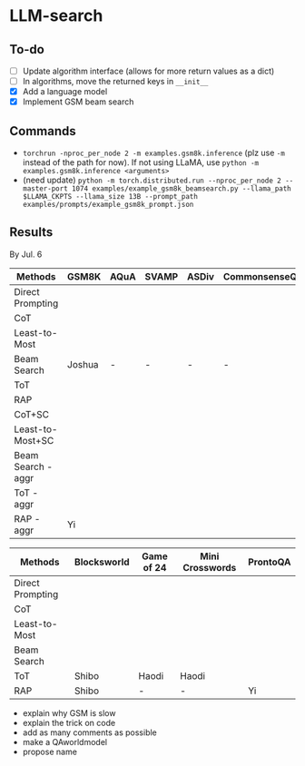# LLM-search

## To-do
- [ ] Update algorithm interface (allows for more return values as a dict)
- [ ] In algorithms, move the returned keys in `__init__`
- [x] Add a language model
- [x] Implement GSM beam search

## Commands
- `torchrun -nproc_per_node 2 -m examples.gsm8k.inference`
  (plz use `-m` instead of the path for now).
  If not using LLaMA, use `python -m examples.gsm8k.inference <arguments>`
- (need update) `python -m torch.distributed.run --nproc_per_node 2 --master-port 1074 examples/example_gsm8k_beamsearch.py --llama_path $LLAMA_CKPTS --llama_size 13B --prompt_path examples/prompts/example_gsm8k_prompt.json`



## Results

By Jul. 6

|Methods|GSM8K|AQuA|SVAMP|ASDiv|CommonsenseQA|StrategyQA|
|-|-|-|-|-|-|-|
|Direct Prompting||
|CoT|
|Least-to-Most|
|Beam Search|Joshua|-|-|-|-|-|-|
|ToT|
|RAP|
|CoT+SC|
|Least-to-Most+SC|||||||
|Beam Search - aggr|
|ToT - aggr|
|RAP - aggr|Yi||||||


|Methods|Blocksworld|Game of 24|Mini Crosswords|ProntoQA|
|-|-|-|-|-|
|Direct Prompting|
|CoT|
|Least-to-Most|
|Beam Search|
|ToT|Shibo|Haodi|Haodi||
|RAP|Shibo|-|-|Yi|

- explain why GSM is slow
- explain the trick on code
- add as many comments as possible
- make a QAworldmodel
- propose name